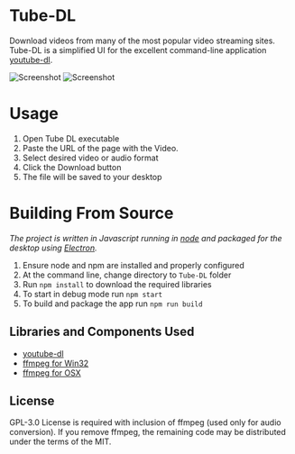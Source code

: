 # Tube-DL

Download videos from many of the most popular video streaming sites. Tube-DL is a simplified UI for the excellent command-line application [youtube-dl](https://rg3.github.io/youtube-dl/).

![Screenshot](https://raw.github.com/jasonhinkle/Tube-DL/master/assets/images/screenshot-1.png)
![Screenshot](https://raw.github.com/jasonhinkle/Tube-DL/master/assets/images/screenshot-2.png)

# Usage

1. Open Tube DL executable
2. Paste the URL of the page with the Video.
3. Select desired video or audio format
4. Click the Download button
5. The file will be saved to your desktop

# Building From Source

*The project is written in Javascript running in [node](https://nodejs.org/) and packaged for the desktop using [Electron](http://electron.atom.io/).*

1. Ensure node and npm are installed and properly configured
2. At the command line, change directory to `Tube-DL` folder
3. Run `npm install` to download the required libraries
4. To start in debug mode run `npm start`
5. To build and package the app run `npm run build`

## Libraries and Components Used

* [youtube-dl](https://github.com/rg3/youtube-dl)
* [ffmpeg for Win32](http://ffmpeg.zeranoe.com/builds/)
* [ffmpeg for OSX](https://evermeet.cx/ffmpeg/)

## License

GPL-3.0 License is required with inclusion of ffmpeg (used only for audio conversion). If you remove ffmpeg, the remaining code may be distributed under the terms of the MIT.